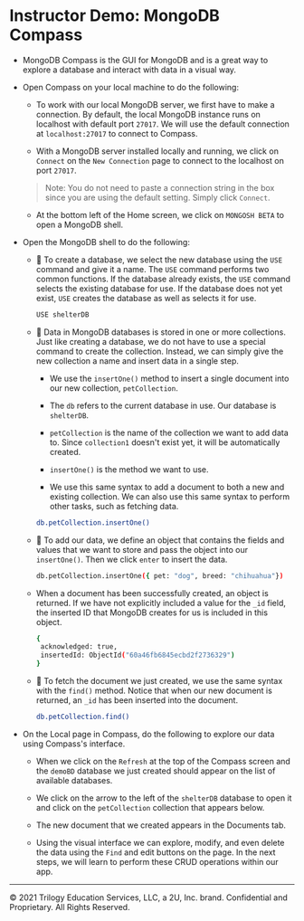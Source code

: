 #  Instructor Demo: MongoDB Compass

* MongoDB Compass is the GUI for MongoDB and is a great way to explore a database and interact with data in a visual way. 

* Open Compass on your local machine to do the following:

  * To work with our local MongoDB server, we first have to make a connection. By default, the local MongoDB instance runs on localhost with default port `27017`. We will use the default connection at `localhost:27017` to connect to Compass.  

  *  With a MongoDB server installed locally and running, we click on `Connect` on the `New Connection` page to connect to the localhost on port `27017`. 
  
  > Note: You do not need to paste a connection string in the box since you are using the default setting. Simply click `Connect`.

  *  At the bottom left of the Home screen, we click on `MONGOSH BETA` to open a MongoDB shell. 

* Open the MongoDB shell to do the following: 

  * 🔑 To create a database, we select the new database using the `USE` command and give it a name. The `USE` command performs two common functions. If the database already exists, the `USE` command selects the existing database for use. If the database does not yet exist, `USE` creates the database as well as selects it for use.

    ```sh
    USE shelterDB
    ```

  * 🔑 Data in MongoDB databases is stored in one or more collections. Just like creating a database, we do not have to use a special command to create the collection. Instead, we can simply give the new collection a name and insert data in a single step. 
  
    *  We use the `insertOne()` method to insert a single document into our new collection, `petCollection`.

    * The `db` refers to the current database in use. Our database is `shelterDB`.

    * `petCollection` is the name of the collection we want to add data to. Since `collection1` doesn't exist yet, it will be automatically created.

    * `insertOne()` is the method we want to use.

    * We use this same syntax to add a document to both a new and existing collection. We can also use this same syntax to perform other tasks, such as fetching data. 

    ```sh
    db.petCollection.insertOne()
    ```

  * 🔑 To add our data, we define an object that contains the fields and values that we want to store and pass the object into our `insertOne()`. Then we click `enter` to insert the data.

    ```sh
    db.petCollection.insertOne({ pet: "dog", breed: "chihuahua"})
    ```

  * When a document has been successfully created, an object is returned. If we have not explicitly included a value for the `_id` field, the inserted ID that   MongoDB creates for us is included in this object. 

    ```sh
    { 
     acknowledged: true,
     insertedId: ObjectId("60a46fb6845ecbd2f2736329") 
    }
    ```

  * 🔑 To fetch the document we just created, we use the same syntax with the `find()` method. Notice that when our new document is returned, an `_id` has been inserted into the document.

    ```sh
    db.petCollection.find()
    ```

* On the Local page in Compass, do the following to explore our data using Compass's interface.

  * When we click on the `Refresh` at the top of the Compass screen and the `demoBD` database we just created should appear on the list of available databases. 

  *  We click on the arrow to the left of the `shelterDB` database to open it and click on the `petCollection` collection that appears below. 

  *  The new document that we created appears in the Documents tab.
  
  *  Using the visual interface we can explore, modify, and even delete the data using the `Find` and edit buttons on the page. In the next steps, we will learn to perform these CRUD operations within our app. 

---
© 2021 Trilogy Education Services, LLC, a 2U, Inc. brand. Confidential and Proprietary. All Rights Reserved.
